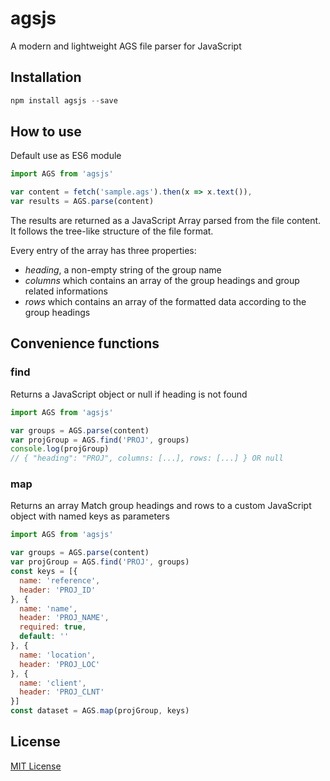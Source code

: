 # agsjs

A modern and lightweight AGS file parser for JavaScript

## Installation

```javascript
npm install agsjs --save
```

## How to use

Default use as ES6 module

```javascript
import AGS from 'agsjs'

var content = fetch('sample.ags').then(x => x.text()),
var results = AGS.parse(content)
```

The results are returned as a JavaScript Array parsed from the file content. It follows the tree-like structure of the file format.

Every entry of the array has three properties:
- *heading*, a non-empty string of the group name
- *columns* which contains an array of the group headings and group related informations
- *rows* which contains an array of the formatted data according to the group headings

## Convenience functions

### find
Returns a JavaScript object or null if heading is not found
```javascript
import AGS from 'agsjs'

var groups = AGS.parse(content)
var projGroup = AGS.find('PROJ', groups)
console.log(projGroup)
// { "heading": "PROJ", columns: [...], rows: [...] } OR null
```

### map
Returns an array
Match group headings and rows to a custom JavaScript object with named keys as parameters
```javascript
import AGS from 'agsjs'

var groups = AGS.parse(content)
var projGroup = AGS.find('PROJ', groups)
const keys = [{
  name: 'reference',
  header: 'PROJ_ID'
}, {
  name: 'name',
  header: 'PROJ_NAME',
  required: true,
  default: ''
}, {
  name: 'location',
  header: 'PROJ_LOC'
}, {
  name: 'client',
  header: 'PROJ_CLNT'
}]
const dataset = AGS.map(projGroup, keys)
```

## License

[MIT License](https://opensource.org/licenses/MIT)
